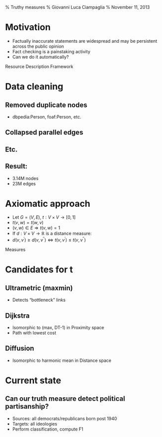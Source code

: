 % Truthy measures
% Giovanni Luca Ciampaglia
% November 11, 2013

# Motivation

-   Factually inaccurate statements are widespread and may be persistent across the public opinion
-   Fact checking is a painstaking activity
-   Can we do it automatically?

Resource Description Framework

# Data cleaning

## Removed duplicate nodes

-   dbpedia:Person, foaf:Person, etc.

## Collapsed parallel edges

## Etc.

## Result:
-   3.14M nodes
-   23M edges


# Axiomatic approach

-   Let $G = \left(V, E\right)$, $t:V\times V \rightarrow \left[0,1\right]$
-   $t\left(v,w\right) = t\left(w,v\right)$
-   $\left(v,w\right)\in E \Rightarrow t\left(v,w\right) = 1$
-   If $d:V\times V\rightarrow \mathbb R$ is a distance measure:
-   $d\left(v,v^{'}\right) \ge d\left(v,v^{''}\right) \iff t\left(v,v^{'}\right) \le t\left(v,v^{''}\right)$

Measures

# Candidates for t

## Ultrametric (maxmin)

-   Detects “bottleneck” links

## Dijkstra

-   Isomorphic to (max, DT-1) in Proximity space
-   Path with lowest cost

## Diffusion

-   Isomorphic to harmonic mean in Distance space

# Current state

## Can our truth measure detect political partisanship?

-   Sources: all democrats/republicans born post 1940
-   Targets: all ideologies
-   Perform classification, compute F1

